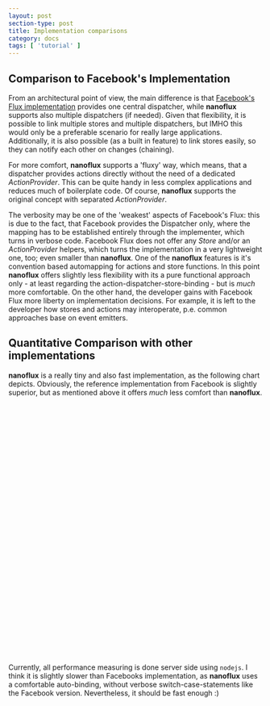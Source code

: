 ```yaml
---
layout: post
section-type: post
title: Implementation comparisons
category: docs
tags: [ 'tutorial' ]
---
```


<script type="text/javascript" src="https://www.gstatic.com/charts/loader.js"></script>

<script>
 google.charts.load('current', {'packages':['bar']});
      google.charts.setOnLoadCallback(drawStuff);

      function drawStuff() {
        var data = new google.visualization.arrayToDataTable([
          ['Implementation', 'KiB', 'Ops/Sec'],
          ['Facebook', 2, 163983.67],
          ['NanoFlux', 3.5, 157380],
          ['Reflux', 18, 61861.33],
          ['Alt', 23, 27704.33],
          ['DeLorean', 20, 9350.33]
        ]);

        var options = {
          width: 800,
          height: 450,
	       chartArea: {
	            backgroundColor: 'transparent',
	       },
	       colors: ['#DEAE26', '#1A7889'],
          chart: {
            title: 'Flux Implementations Quantitative Comparison',
            subtitle: 'Size (minified, not gzipped) on the left, runtime performance on the right (run on Dell XPS15 i7)'
          },
          bars: 'vertical',
          series: {
            0: { axis: 'size' }, 
            1: { axis: 'perf' } 
          },
          axes: {
            x: {
              size: {side: 'left', label: 'kilobytes'},
              perf: {side: 'right', label: 'operations per second'}
            }
          }
        };

      var chart = new google.charts.Bar(document.getElementById('dual_x_div'));
      chart.draw(data, google.charts.Bar.convertOptions(options));
    };
</script>

## Comparison to Facebook's Implementation

From an architectural point of view, the main difference is that [Facebook's Flux implementation](https://github.com/facebook/flux) provides 
one central dispatcher, while __nanoflux__ supports also multiple dispatchers (if needed). Given that flexibility, it is possible to link multiple stores 
and multiple dispatchers, but IMHO this would only be a preferable scenario for really large applications. Additionally, it is also possible 
(as a built in feature) to link stores easily, so they can notify each other on changes (chaining).

For more comfort, __nanoflux__ supports a 'fluxy' way, which means, that a dispatcher provides actions directly without the need of a dedicated *ActionProvider*. 
This can be quite handy in less complex applications and reduces much of boilerplate code. Of course, __nanoflux__  supports the original concept with separated *ActionProvider*. 

The verbosity may be one of the 'weakest' aspects of Facebook's Flux: this is due to the fact, that Facebook provides the Dispatcher only, 
 where the mapping has to be established entirely through the implementer, which turns in verbose code. Facebook Flux does not offer any
*Store* and/or an *ActionProvider* helpers, which turns the implementation in a very lightweight one, too; even smaller than __nanoflux__. 
One of the __nanoflux__ features is it's convention based automapping for actions and store functions. In this point __nanoflux__ offers slightly 
less flexibility with its a pure functional approach only - at least regarding the action-dispatcher-store-binding - but is *much* more comfortable. 
On the other hand, the developer gains with Facebook Flux more liberty on implementation decisions. For example, it is left to the developer how 
stores and actions may interoperate, p.e. common approaches base on event emitters. 


## Quantitative Comparison with other implementations

__nanoflux__ is a really tiny and also fast implementation, as the following chart depicts.
Obviously, the reference implementation from Facebook is slightly superior, but as mentioned above it offers *much* less comfort than __nanoflux__.

<div id="dual_x_div" style="width: 900px; height: 500px; margin: auto"></div> 

Currently, all performance measuring is done server side using `nodejs`. I think it is slightly slower than Facebooks implementation, 
as __nanoflux__ uses a comfortable auto-binding, without verbose switch-case-statements like the Facebook version. Nevertheless, it should be fast enough :)

